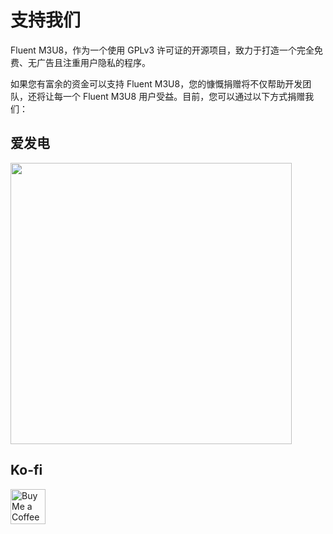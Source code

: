 # 支持我们
Fluent M3U8，作为一个使用 GPLv3 许可证的开源项目，致力于打造一个完全免费、无广告且注重用户隐私的程序。

如果您有富余的资金可以支持 Fluent M3U8，您的慷慨捐赠将不仅帮助开发团队，还将让每一个 Fluent M3U8 用户受益。目前，您可以通过以下方式捐赠我们：

## 爱发电
<a href='https://afdian.com/a/zhiyiyo' target='_blank'>
    <img src="/img/Afdian.jpg" style="height: 450px"/>
</a>

## Ko-fi
<a href='https://ko-fi.com/F1F2INCSV' target='_blank'>
    <img height='36' style='border:0px;height:56px;' src='https://storage.ko-fi.com/cdn/kofi5.png?v=6' border='0' alt='Buy Me a Coffee at ko-fi.com' />
</a>